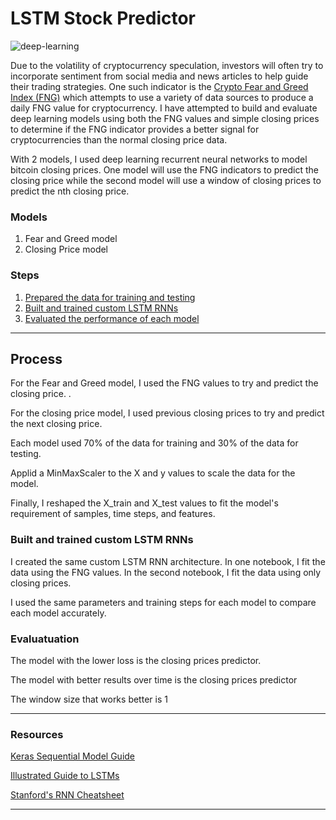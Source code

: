# LSTM Stock Predictor

![deep-learning](https://thumbor.forbes.com/thumbor/960x0/https%3A%2F%2Fblogs-images.forbes.com%2Fkevinmurnane%2Ffiles%2F2016%2F03%2Fgoogle-deepmind-artificial-intelligence-2-970x0-970x646.jpg)


Due to the volatility of cryptocurrency speculation, investors will often try to incorporate sentiment from social media and news articles to help guide their trading strategies. One such indicator is the [Crypto Fear and Greed Index (FNG)](https://alternative.me/crypto/fear-and-greed-index/) which attempts to use a variety of data sources to produce a daily FNG value for cryptocurrency. I have attempted to build and evaluate deep learning models using both the FNG values and simple closing prices to determine if the FNG indicator provides a better signal for cryptocurrencies than the normal closing price data.

With 2 models, I used deep learning recurrent neural networks to model bitcoin closing prices. One model will use the FNG indicators to predict the closing price while the second model will use a window of closing prices to predict the nth closing price.

### Models

1. Fear and Greed model
2. Closing Price model


### Steps

1. [Prepared the data for training and testing](#prepare-the-data-for-training-and-testing)
2. [Built and trained custom LSTM RNNs](#build-and-train-custom-lstm-rnns)
3. [Evaluated the performance of each model](#evaluate-the-performance-of-each-model)

- - -

## Process

For the Fear and Greed model, I used the FNG values to try and predict the closing price. .

For the closing price model, I used previous closing prices to try and predict the next closing price. 

Each model used 70% of the data for training and 30% of the data for testing.

Applid a MinMaxScaler to the X and y values to scale the data for the model.

Finally, I reshaped the X_train and X_test values to fit the model's requirement of samples, time steps, and features. 

### Built and trained custom LSTM RNNs

I created the same custom LSTM RNN architecture. In one notebook, I fit the data using the FNG values. In the second notebook, I fit the data using only closing prices.

I used the same parameters and training steps for each model to compare each model accurately.

### Evaluatuation

The model with the lower loss is the closing prices predictor.

The model with better results over time is the closing prices predictor

The window size that works better is 1

- - -

### Resources

[Keras Sequential Model Guide](https://keras.io/getting-started/sequential-model-guide/)

[Illustrated Guide to LSTMs](https://towardsdatascience.com/illustrated-guide-to-lstms-and-gru-s-a-step-by-step-explanation-44e9eb85bf21)

[Stanford's RNN Cheatsheet](https://stanford.edu/~shervine/teaching/cs-230/cheatsheet-recurrent-neural-networks)

- - -


